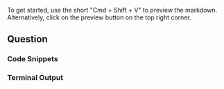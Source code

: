 
To get started, use the short "Cmd + Shift + V" to preview the markdown. Alternatively, click on the preview button on the top right corner.

## Question 


### Code Snippets


### Terminal Output
````

````
	